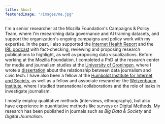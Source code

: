 ```yaml
---
title: About
featuredImage: "/images/me.jpg"
---
```


<!-- <img align="right" src="/images/me.jpg" style="width: 210px; margin:16px"> -->

I'm a senior researcher at the Mozilla Foundation's Campaigns & Policy Team, where I'm researching data governance and AI training datasets, and support the organization's ongoing campaigns and policy work with my expertise. In the past, I also supported the [Internet Health Report](https://foundation.mozilla.org/en/insights/internet-health-report/) and the [IRL podcast](https://irlpodcast.org/) with fact-checking, reviewing and proposing research publications to highlight, as well as proposing data visualizations. Before working at the Mozilla Foundation, I completed a PhD at the research center for media and journalism studies at the [University of Groningen](https://www.rug.nl/), where I wrote a [dissertation](https://research.rug.nl/en/publications/knowing-what-counts-how-journalists-and-civic-technologists-use-a) about the relationship between data journalism and civic tech. I have also been a fellow at the [Humboldt Institute for Internet and Society](https://www.hiig.de/), as well as a fellow and associate researcher the [Weizenbaum Institute](https://www.weizenbaum-institut.de/), where I studied transnational collaborations and the role of leaks in investigate journalism.

I mostly employ qualitative methods (interviews, ethnography), but also have experience in quantitative methods like surveys or [Digital Methods](https://wiki.digitalmethods.net/). My research has been published in journals such as _Big Data & Society_ and _Digital Journalism_.